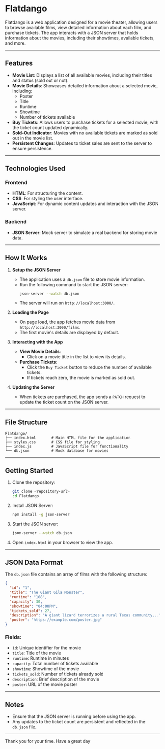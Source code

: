 # Flatdango

Flatdango is a web application designed for a movie theater, allowing users to browse available films, view detailed information about each film, and purchase tickets. The app interacts with a JSON server that holds information about the movies, including their showtimes, available tickets, and more.

---

## Features

- **Movie List**: Displays a list of all available movies, including their titles and status (sold out or not).
- **Movie Details**: Showcases detailed information about a selected movie, including:
  - Poster
  - Title
  - Runtime
  - Showtime
  - Number of tickets available
- **Buy Tickets**: Allows users to purchase tickets for a selected movie, with the ticket count updated dynamically.
- **Sold-Out Indicator**: Movies with no available tickets are marked as sold out in the movie list.
- **Persistent Changes**: Updates to ticket sales are sent to the server to ensure persistence.

---

## Technologies Used

### Frontend
- **HTML**: For structuring the content.
- **CSS**: For styling the user interface.
- **JavaScript**: For dynamic content updates and interaction with the JSON server.

### Backend
- **JSON Server**: Mock server to simulate a real backend for storing movie data.

---

## How It Works

1. **Setup the JSON Server**
   - The application uses a `db.json` file to store movie information.
   - Run the following command to start the JSON server:
     ```bash
     json-server --watch db.json
     ```
   - The server will run on `http://localhost:3000/`.

2. **Loading the Page**
   - On page load, the app fetches movie data from `http://localhost:3000/films`.
   - The first movie's details are displayed by default.

3. **Interacting with the App**
   - **View Movie Details**:
     - Click on a movie title in the list to view its details.
   - **Purchase Tickets**:
     - Click the `Buy Ticket` button to reduce the number of available tickets.
     - If tickets reach zero, the movie is marked as sold out.

4. **Updating the Server**
   - When tickets are purchased, the app sends a `PATCH` request to update the ticket count on the JSON server.

---

## File Structure

```
Flatdango/
├── index.html       # Main HTML file for the application
├── styles.css       # CSS file for styling
├── index.js         # JavaScript file for functionality
└── db.json          # Mock database for movies
```

---

## Getting Started

1. Clone the repository:
   ```bash
   git clone <repository-url>
   cd Flatdango
   ```

2. Install JSON Server:
   ```bash
   npm install -g json-server
   ```

3. Start the JSON server:
   ```bash
   json-server --watch db.json
   ```

4. Open `index.html` in your browser to view the app.

---

## JSON Data Format

The `db.json` file contains an array of films with the following structure:

```json
{
  "id": "1",
  "title": "The Giant Gila Monster",
  "runtime": "108",
  "capacity": 30,
  "showtime": "04:00PM",
  "tickets_sold": 27,
  "description": "A giant lizard terrorizes a rural Texas community...",
  "poster": "https://example.com/poster.jpg"
}
```

### Fields:
- `id`: Unique identifier for the movie
- `title`: Title of the movie
- `runtime`: Runtime in minutes
- `capacity`: Total number of tickets available
- `showtime`: Showtime of the movie
- `tickets_sold`: Number of tickets already sold
- `description`: Brief description of the movie
- `poster`: URL of the movie poster

---

## Notes
- Ensure that the JSON server is running before using the app.
- Any updates to the ticket count are persistent and reflected in the `db.json` file.

---

Thank you for your time. Have a great day
